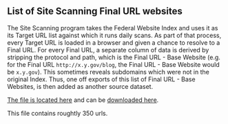## List of Site Scanning Final URL websites

The Site Scanning program takes the Federal Website Index and uses it as its Target URL list against which it runs daily scans.  As part of that process, every Target URL is loaded in a browser and given a chance to resolve to a Final URL.  For every Final URL, a separate column of data is derived by stripping the protocol and path, which is the Final URL - Base Website (e.g. for the Final URL `http://x.y.gov/blog`, the Final URL - Base Website would be `x.y.gov`).  This sometimes reveals subdomains which were not in the original Index.  Thus, one off exports of this list of Final URL - Base Websites, is then added as another source dataset.  

[The file is located here](https://github.com/GSA/federal-website-index/blob/main/data/dataset/final_url_websites.csv) and can be [downloaded here](https://raw.githubusercontent.com/GSA/federal-website-index/refs/heads/main/data/dataset/final_url_websites.csv).  

This file contains roughtly 350 urls.  

